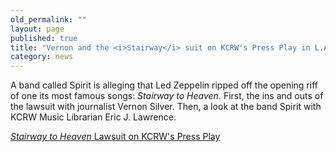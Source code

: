 ```yaml
---
old_permalink: ""
layout: page
published: true
title: "Vernon and the <i>Stairway</i> suit on KCRW's Press Play in L.A."
category: news
---
```


A band called Spirit is alleging that Led Zeppelin ripped off the opening riff of one its most famous songs: _Stairway to Heaven._ First, the ins and outs of the lawsuit with journalist Vernon Silver. Then, a look at the band Spirit with KCRW Music Librarian Eric J. Lawrence.

[_Stairway to Heaven_ Lawsuit on KCRW's Press Play](http://www.kcrw.com/news-culture/shows/press-play-with-madeleine-brand/bullet-trains-the-gay-gene-and-hollywood-nimbys#seg-3)

